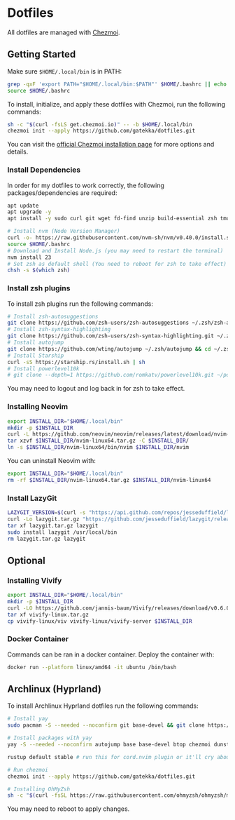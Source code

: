 # Dotfiles

All dotfiles are managed with [Chezmoi](https://chezmoi.io).

## Getting Started

Make sure `$HOME/.local/bin` is in PATH:

```bash
grep -qxF 'export PATH="$HOME/.local/bin:$PATH"' $HOME/.bashrc || echo 'export PATH="$HOME/.local/bin:$PATH"' >> $HOME/.bashrc
source $HOME/.bashrc
```

To install, initialize, and apply these dotfiles with Chezmoi, run the following commands:
```bash
sh -c "$(curl -fsLS get.chezmoi.io)" -- -b $HOME/.local/bin
chezmoi init --apply https://github.com/gatekka/dotfiles.git
```
You can visit the [official Chezmoi installation page](https://chezmoi.io/install) for more options and details.

### Install Dependencies

In order for my dotfiles to work correctly, the following packages/dependencies are required:

```bash
apt update
apt upgrade -y
apt install -y sudo curl git wget fd-find unzip build-essential zsh tmux

# Install nvm (Node Version Manager)
curl -o- https://raw.githubusercontent.com/nvm-sh/nvm/v0.40.0/install.sh | bash
source $HOME/.bashrc
# Download and Install Node.js (you may need to restart the terminal)
nvm install 23
# Set zsh as default shell (You need to reboot for zsh to take effect)
chsh -s $(which zsh)
```

### Install zsh plugins

To install zsh plugins run the following commands:

```bash
# Install zsh-autosuggestions
git clone https://github.com/zsh-users/zsh-autosuggestions ~/.zsh/zsh-autosuggestions
# Install zsh-syntax-highlighting
git clone https://github.com/zsh-users/zsh-syntax-highlighting.git ~/.zsh/zsh-syntax-highlighting
# Install autojump
git clone https://github.com/wting/autojump ~/.zsh/autojump && cd ~/.zsh/autojump/ && ./install.py
# Install Starship
curl -sS https://starship.rs/install.sh | sh
# Install powerlevel10k
# git clone --depth=1 https://github.com/romkatv/powerlevel10k.git ~/powerlevel10k
```

You may need to logout and log back in for zsh to take effect.

### Installing Neovim

```bash
export INSTALL_DIR="$HOME/.local/bin"
mkdir -p $INSTALL_DIR
curl -L https://github.com/neovim/neovim/releases/latest/download/nvim-linux64.tar.gz -o $INSTALL_DIR/nvim-linux64.tar.gz
tar xzvf $INSTALL_DIR/nvim-linux64.tar.gz -C $INSTALL_DIR/
ln -s $INSTALL_DIR/nvim-linux64/bin/nvim $INSTALL_DIR/nvim
```

You can uninstall Neovim with:

```bash
export INSTALL_DIR="$HOME/.local/bin"
rm -rf $INSTALL_DIR/nvim-linux64.tar.gz $INSTALL_DIR/nvim-linux64
```

### Install LazyGit

```bash
LAZYGIT_VERSION=$(curl -s "https://api.github.com/repos/jesseduffield/lazygit/releases/latest" | grep -Po '"tag_name": "v\K[^"]*')
curl -Lo lazygit.tar.gz "https://github.com/jesseduffield/lazygit/releases/latest/download/lazygit_${LAZYGIT_VERSION}_Linux_x86_64.tar.gz"
tar xf lazygit.tar.gz lazygit
sudo install lazygit /usr/local/bin
rm lazygit.tar.gz lazygit
```

## Optional

### Installing Vivify

```bash
export INSTALL_DIR="$HOME/.local/bin"
mkdir -p $INSTALL_DIR
curl -LO https://github.com/jannis-baum/Vivify/releases/download/v0.6.0/vivify-linux.tar.gz
tar xf vivify-linux.tar.gz
cp vivify-linux/viv vivify-linux/vivify-server $INSTALL_DIR
```

### Docker Container

Commands can be ran in a docker container. Deploy the container with:

```bash
docker run --platform linux/amd64 -it ubuntu /bin/bash
```

## Archlinux (Hyprland)

To install Archlinux Hyprland dotfiles run the following commands:
```bash
# Install yay
sudo pacman -S --needed --noconfirm git base-devel && git clone https://aur.archlinux.org/yay.git && cd yay && makepkg -si

# Install packages with yay
yay -S --needed --noconfirm autojump base base-devel btop chezmoi dunst fastfetch firefox git hypridle hyprland hyprlock hyprpaper hyprshot hyprwall kitty lazygit linux linux-firmware nemo neovim networkmanager noto-fonts noto-fonts-emoji noto-fonts-extra mpv npm nvidia nwg-look pipewire pipewire-alsa pipewire-audio pipewire-pulse reflector ripgrep rofi-wayland spotify-launcher starship unzip vesktop vim waybar wl-clipboard xdg-desktop-portal-hyprland xdg-utils yay yay-debug zsh zsh-autosuggestions zsh-syntax-highlighting

rustup default stable # run this for cord.nvim plugin or it'll cry about not building properly

# Run chezmoi
chezmoi init --apply https://github.com/gatekka/dotfiles.git

# Installing OhMyZsh
sh -c "$(curl -fsSL https://raw.githubusercontent.com/ohmyzsh/ohmyzsh/master/tools/install.sh)"
```
You may need to reboot to apply changes.
